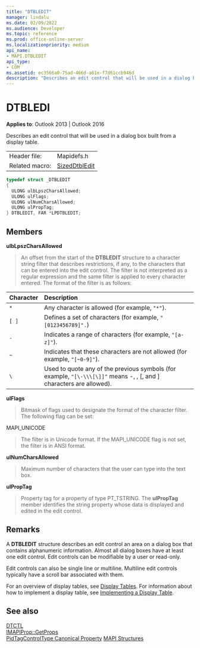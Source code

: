 ```yaml
---
title: "DTBLEDIT" 
manager: lindalu
ms.date: 02/09/2022
ms.audience: Developer
ms.topic: reference
ms.prod: office-online-server
ms.localizationpriority: medium
api_name:
- MAPI.DTBLEDIT
api_type:
- COM
ms.assetid: ec3566a0-75ad-466d-a61e-f7d61ccb946d
description: "Describes an edit control that will be used in a dialog box built from a display table."
---
```


# DTBLEDI
  
**Applies to**: Outlook 2013 | Outlook 2016
  
Describes an edit control that will be used in a dialog box built from a display table.

|||
|:-----|:-----|
|Header file: |Mapidefs.h |
|Related macro: |[SizedDtblEdit](sizeddtbledit.md) |

```cpp
typedef struct _DTBLEDIT
{
  ULONG ulbLpszCharsAllowed;
  ULONG ulFlags;
  ULONG ulNumCharsAllowed;
  ULONG ulPropTag;
} DTBLEDIT, FAR *LPDTBLEDIT;

```

## Members

 **ulbLpszCharsAllowed**
  
> An offset from the start of the **DTBLEDIT** structure to a character string filter that describes restrictions, if any, to the characters that can be entered into the edit control. The filter is not interpreted as a regular expression and the same filter is applied to every character entered. The format of the filter is as follows:

|**Character**|**Description**|
|:-----|:-----|
| `*`   |Any character is allowed (for example, `"*"`). |
| `[ ]` |Defines a set of characters (for example, `"[0123456789]".`) |
| `-`   |Indicates a range of characters (for example, `"[a-z]"`). |
| `~`   |Indicates that these characters are not allowed (for example, `"[~0-9]"`). |
| `\`   |Used to quote any of the previous symbols (for example, `"[\-\\\[\]]"` means -, \, [, and ] characters are allowed). |

 **ulFlags**
  
> Bitmask of flags used to designate the format of the character filter. The following flag can be set:

MAPI_UNICODE
  
> The filter is in Unicode format. If the MAPI_UNICODE flag is not set, the filter is in ANSI format.

 **ulNumCharsAllowed**
  
> Maximum number of characters that the user can type into the text box.

 **ulPropTag**
  
> Property tag for a property of type PT_TSTRING. The **ulPropTag** member identifies the string property whose data is displayed and edited in the edit control.

## Remarks

A **DTBLEDIT** structure describes an edit control an area on a dialog box that contains alphanumeric information. Almost all dialog boxes have at least one edit control. Edit controls can be modifiable by a user or read-only.
  
Edit controls can also be single line or multiline. Multiline edit controls typically have a scroll bar associated with them.
  
For an overview of display tables, see [Display Tables](display-tables.md). For information about how to implement a display table, see [Implementing a Display Table](display-table-implementation.md).
  
## See also

[DTCTL](dtctl.md)  
[IMAPIProp::GetProps](imapiprop-getprops.md)  
[PidTagControlType Canonical Property](pidtagcontroltype-canonical-property.md)
[MAPI Structures](mapi-structures.md)
